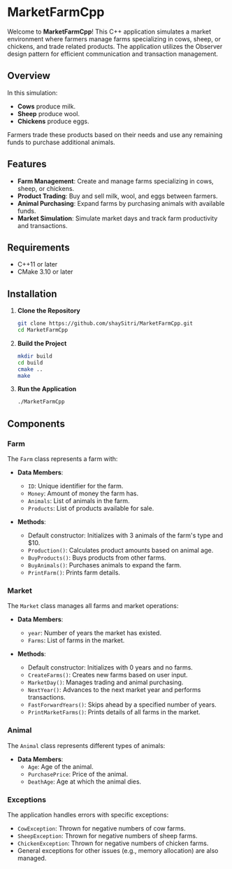 # MarketFarmCpp

Welcome to **MarketFarmCpp**! This C++ application simulates a market environment where farmers manage farms specializing in cows, sheep, or chickens, and trade related products. The application utilizes the Observer design pattern for efficient communication and transaction management.

## Overview

In this simulation:
- **Cows** produce milk.
- **Sheep** produce wool.
- **Chickens** produce eggs.

Farmers trade these products based on their needs and use any remaining funds to purchase additional animals.

## Features

- **Farm Management**: Create and manage farms specializing in cows, sheep, or chickens.
- **Product Trading**: Buy and sell milk, wool, and eggs between farmers.
- **Animal Purchasing**: Expand farms by purchasing animals with available funds.
- **Market Simulation**: Simulate market days and track farm productivity and transactions.

## Requirements

- C++11 or later
- CMake 3.10 or later

## Installation

1. **Clone the Repository**

    ```bash
    git clone https://github.com/shaySitri/MarketFarmCpp.git
    cd MarketFarmCpp
    ```

2. **Build the Project**

    ```bash
    mkdir build
    cd build
    cmake ..
    make
    ```

3. **Run the Application**

    ```bash
    ./MarketFarmCpp
    ```

## Components

### Farm

The `Farm` class represents a farm with:
- **Data Members**:
  - `ID`: Unique identifier for the farm.
  - `Money`: Amount of money the farm has.
  - `Animals`: List of animals in the farm.
  - `Products`: List of products available for sale.

- **Methods**:
  - Default constructor: Initializes with 3 animals of the farm's type and $10.
  - `Production()`: Calculates product amounts based on animal age.
  - `BuyProducts()`: Buys products from other farms.
  - `BuyAnimals()`: Purchases animals to expand the farm.
  - `PrintFarm()`: Prints farm details.

### Market

The `Market` class manages all farms and market operations:
- **Data Members**:
  - `year`: Number of years the market has existed.
  - `Farms`: List of farms in the market.

- **Methods**:
  - Default constructor: Initializes with 0 years and no farms.
  - `CreateFarms()`: Creates new farms based on user input.
  - `MarketDay()`: Manages trading and animal purchasing.
  - `NextYear()`: Advances to the next market year and performs transactions.
  - `FastForwardYears()`: Skips ahead by a specified number of years.
  - `PrintMarketFarms()`: Prints details of all farms in the market.

### Animal

The `Animal` class represents different types of animals:
- **Data Members**:
  - `Age`: Age of the animal.
  - `PurchasePrice`: Price of the animal.
  - `DeathAge`: Age at which the animal dies.

### Exceptions

The application handles errors with specific exceptions:
- `CowException`: Thrown for negative numbers of cow farms.
- `SheepException`: Thrown for negative numbers of sheep farms.
- `ChickenException`: Thrown for negative numbers of chicken farms.
- General exceptions for other issues (e.g., memory allocation) are also managed.

